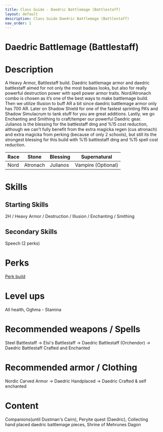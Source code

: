 ```yaml
---
title: Class Guide - Daedric Battlemage (Battlestaff)
layout: default
description: Class Guide Daedric Battlemage (Battlestaff)
nav_order: 1
---
```


# Daedric Battlemage (Battlestaff)

# Description

A Heavy Armor, Battlestaff build. Daedric battlemage armor and daedric battlestaff aimed for not only the most badass looks, but also for really powerful destruction power with spell power armor traits. Nord/Atronach combo is chosen as it’s one of the best ways to make battlemage build. Then we utilize Illusion to buff AR a bit since daedric battlemage armor only has 700 AR. Later on Shadow Shield for one of the fastest sprinting PA’s and Shadow Simulacrum to tank stuff for you are great additions. Lastly, we go Enchanting and Smithing to craft/temper our powerful Daedric gear. Julianos is the blessing for the battlestaff dmg and %15 cost reduction, although we can't fully benefit from the extra magicka regen (cus atronach) and extra magicka from perking (because of only 2 schools), but still its the strongest blessing for this build with %15 battlestaff dmg and %15 spell cost reduction.


Race | Stone | Blessing | Supernatural
|--|--|--|--|
Nord | Atronach | Julianos | Vampire (Optional)


# Skills

## Starting Skills

2H / Heavy Armor / Destruction / Illusion / Enchanting / Smithing 

## Secondary Skills

Speech (2 perks) 

# Perks

[Perk build](https://banananaut.github.io/NannerPlanner/?p=1&b=AgEAAAEoJwAABQUKBUtkCmRGBQUKBQVkBQVLMAYCBwAAAAAAAADgBYv4A-72AAAAAAAAAABA8AAFFA_E)

# Level ups

All health,  Oghma - Stamina

# Recommended weapons / Spells

Steel Battlestaff -> Elsi's Battlestaff -> Daedric Battlestaff (Orchendor) -> Daedric Battlestaff Crafted and Enchanted

# Recommended armor / Clothing

Nordic Carved Armor -> Daedric Handplaced -> Daedric Crafted & self enchanted 

# Content 

Companions(until Dustman's Cairn), Peryite quest (Daedric), Collecting hand placed daedric battlemage pieces, Shrine of Mehrunes Dagon